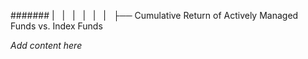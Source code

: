 ####### |   |   |   |   |   |   ├── Cumulative Return of Actively Managed Funds vs. Index Funds

*Add content here*